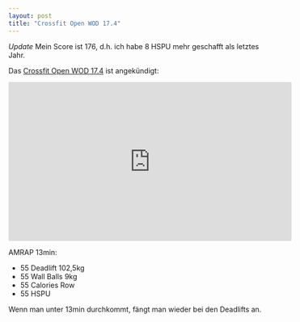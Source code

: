 ```yaml
---
layout: post
title: "Crossfit Open WOD 17.4"
---
```


*Update* Mein Score ist 176, d.h. ich habe 8 HSPU mehr geschafft als letztes Jahr.

Das [Crossfit Open WOD 17.4][0] ist angekündigt:

<iframe width="560" height="315" src="https://www.youtube-nocookie.com/embed/UNobmdSjB58" frameborder="0" allowfullscreen></iframe>

AMRAP 13min:

* 55 Deadlift 102,5kg
* 55 Wall Balls 9kg
* 55 Calories Row
* 55 HSPU

Wenn man unter 13min durchkommt, fängt man wieder bei den Deadlifts an.


[0]: https://games.crossfit.com/workouts/open/2017/17.4

